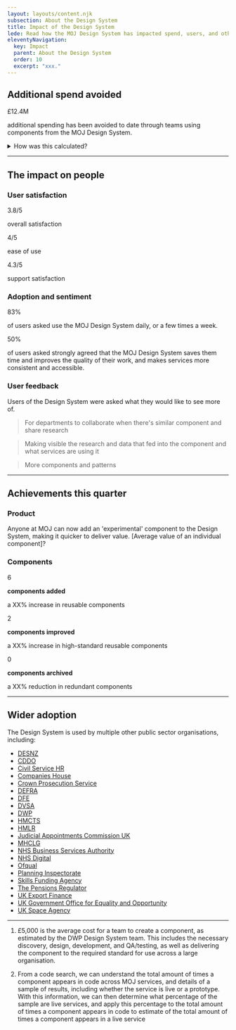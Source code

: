 ```yaml
---
layout: layouts/content.njk
subsection: About the Design System
title: Impact of the Design System
lede: Read how the MOJ Design System has impacted spend, users, and other government departments by providing reusable building blocks that solve common problems.
eleventyNavigation:
  key: Impact
  parent: About the Design System
  order: 10
  excerpt: "xxx."
---
```


## Additional spend avoided

<div class="headline-container">
  <!-- <p class="lead-in">
    Without the Design System, the MOJ would have spent an estimated
  </p> -->
  <span class="big-number">
    £12.4M
  </span>
  <p class="lead-in">
    additional spending has been avoided to date through teams using components from the MOJ Design System.
  </p>
</div>

<details class="govuk-details">
  <summary class="govuk-details__summary">
    <span class="govuk-details__summary-text">
      How was this calculated?
    </span>
  </summary>
  <div class="govuk-details__text">
    <p><strong>£5,000</strong> is the average cost of developing a reusable component.</p>
    <p><strong>2,481</strong> is the amount of times components are used in live MOJ services.</p>
    <p>Multiplied, this tells us that an additional <strong>£12.4M</strong> would have been spent on making components on a per-service basis, if the Design System did not exist.</p>
  </div>
</details>

<hr style="border:none">

<!-- ### How this was calculated

**£5,000** is the average cost of developing a reusable component.

**2,481** is the amount of times components are used in live MOJ services.

Multiplied, this tells us that an additional **£12.4M** would have been spent on making components on a per-service basis, if the Design System did not exist. -->

## The impact on people

### User satisfaction

<div class="govuk-grid-row govuk-body govuk-!-margin-bottom-5">
  <div class="headline-container govuk-grid-column-one-third">
    <span class="medium-number">
      3.8<span class="out-of">/5</span>
    </span>
    <p class="lead-in">
      overall satisfaction
    </p>
  </div>
  <div class="headline-container govuk-grid-column-one-third">
    <span class="medium-number">
      4<span class="out-of">/5</span>
    </span>
    <p class="lead-in">
      ease of use
    </p>
  </div>
  <div class="headline-container govuk-grid-column-one-third">
    <span class="medium-number">
      4.3<span class="out-of">/5</span>
    </span>
    <p class="lead-in">
      support satisfaction
    </p>
  </div>
</div>

### Adoption and sentiment

<div class="govuk-grid-row govuk-body govuk-!-margin-bottom-5">
  <div class="headline-container govuk-grid-column-one-third">
    <span class="medium-number">
      83%
    </span>
    <p class="lead-in">
      of users asked use the MOJ Design System daily, or a few times a week.
    </p>
  </div>
  <div class="headline-container govuk-grid-column-two-thirds">
    <span class="medium-number">
      50%
    </span>
    <p class="lead-in">
      of users asked strongly agreed that the MOJ Design System saves them time and improves the quality of their work, and makes services more consistent and accessible.
    </p>
  </div>
</div>

### User feedback

Users of the Design System were asked what they would like to see more of.

> For departments to collaborate when there's similar component and
share research

> Making visible the research and data that fed into the component and
what services are using it

> More components and patterns

<hr style="border:none">

## Achievements this quarter

### Product

<p>Anyone at MOJ can now add an 'experimental' component to the Design System, making it
quicker to deliver value. [Average value of an individual component]?​

### Components

<div class="govuk-grid-row govuk-body govuk-!-margin-bottom-5">
  <div class="headline-container govuk-grid-column-one-third">
    <span class="medium-number">
      6
    </span>
    <p class="lead-in">
      <strong>components added</strong>
    </p>
    <p>a XX% increase in reusable components</p>
  </div>

  <div class="headline-container govuk-grid-column-one-third">
    <span class="medium-number">
      2
    </span>
    <p class="lead-in">
      <strong>components improved</strong>
    </p>
    <p>a XX% increase in high-standard reusable components</p>
  </div>

  <div class="headline-container govuk-grid-column-one-third">
    <span class="medium-number">
      0
    </span>
    <p class="lead-in">
      <strong>components archived</strong>
    </p>
    <p>
      a XX% reduction in redundant components
    </p>
  </div>
</div>

<hr style="border:none">

## Wider adoption

The Design System is used by multiple other public sector organisations, including:

<ul class="comma-separated govuk-body">
  <li><a href="https://www.gov.uk/government/organisations/department-for-energy-security-and-net-zero">DESNZ</a></li>
  <li><a href="https://www.gov.uk/government/organisations/central-digital-and-data-office">CDDO</a></li>  <!-- Central Digital & Data Office (merged) :contentReference[oaicite:0]{index=0} -->
  <li><a href="https://www.gov.uk/government/organisations/civil-service-hr">Civil Service HR</a></li>  <!-- replaced by Government People Group :contentReference[oaicite:1]{index=1} -->
  <li><a href="https://www.gov.uk/government/organisations/companies-house">Companies House</a></li>
  <li><a href="https://www.gov.uk/government/organisations/crown-prosecution-service">Crown Prosecution Service</a></li>
  <li><a href="https://www.gov.uk/government/organisations/department-for-environment-food-rural-affairs">DEFRA</a></li>
  <li><a href="https://www.gov.uk/government/organisations/department-for-education">DFE</a></li>
  <li><a href="https://www.gov.uk/government/organisations/driver-and-vehicle-standards-agency">DVSA</a></li>
  <li><a href="https://www.gov.uk/government/organisations/department-for-work-pensions">DWP</a></li>
  <li><a href="https://www.gov.uk/government/organisations/hm-courts-and-tribunals-service">HMCTS</a></li>
  <li><a href="https://www.gov.uk/government/organisations/land-registry">HMLR</a></li>
  <li><a href="https://www.gov.uk/government/organisations/judicial-appointments-commission">Judicial Appointments Commission UK</a></li>  <!-- JAC :contentReference[oaicite:2]{index=2} -->
  <li><a href="https://www.gov.uk/government/organisations/ministry-of-housing-communities-and-local-government">MHCLG</a></li>
  <li><a href="https://www.gov.uk/government/organisations/nhs-business-services-authority">NHS Business Services Authority</a></li>
  <li><a href="https://digital.nhs.uk/">NHS Digital</a></li>
  <li><a href="https://www.gov.uk/government/organisations/ofqual">Ofqual</a></li>
  <li><a href="https://www.gov.uk/government/organisations/planning-inspectorate">Planning Inspectorate</a></li>
  <li><a href="https://www.gov.uk/government/organisations/skills-funding-agency">Skills Funding Agency</a></li>  <!-- Note: SFA replaced by ESFA, now functions merged into DfE :contentReference[oaicite:3]{index=3} -->
  <li><a href="https://www.gov.uk/government/organisations/the-pensions-regulator">The Pensions Regulator</a></li>
  <li><a href="https://www.gov.uk/government/organisations/uk-export-finance">UK Export Finance</a></li>
  <li><a href="https://www.gov.uk/government/organisations/office-for-equality-and-opportunity">UK Government Office for Equality and Opportunity</a></li>  <!-- formerly Equality Hub / Government Equalities Office :contentReference[oaicite:4]{index=4} -->
  <li><a href="https://www.gov.uk/government/organisations/uk-space-agency">UK Space Agency</a></li>
</ul>

---

1. £5,000 is the average cost for a team to create a component, as estimated by the DWP Design System team. This includes the necessary discovery, design, development, and QA/testing, as well as delivering the component to the required standard for use across a large organisation.​

2. From a code search, we can understand the total amount of times a component appears in code across MOJ services​, and details of a sample of results, including whether the service is live or a prototype. With this information, we can then determine what percentage of the sample are live services​, and apply this percentage to the total amount of times a component appears in code​ to estimate of the total amount of times a component appears in a live service​

<!-- **83%** of users asked use the MOJ Design System **daily**, or **a few times a week**

**50%** of users asked **strongly agreed** that the MOJ Design System saves them time and **improves the quality of their work**, and makes services more **consistent and accessible**. -->

<!-- Calcs -->

<!-- {% set total = 0 %}
{% for name, stats in impact %}
  {% set total = total + stats.hours_saved %}
{% endfor %}
**Total Hours Saved: {{ total | round(2) }}**

Date Picker prod usage: **{{ impact.date_picker.prod_usage }}** -->

